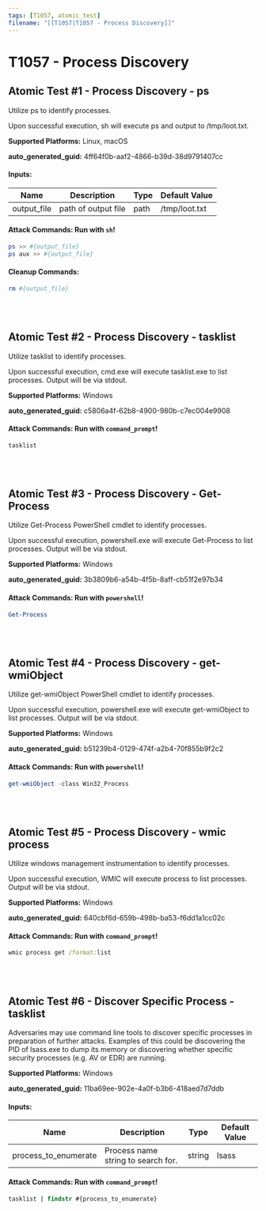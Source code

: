 ```yaml
---
tags: [T1057, atomic_test]
filename: "[[T1057|T1057 - Process Discovery]]"
---
```

# T1057 - Process Discovery

## Atomic Test #1 - Process Discovery - ps
Utilize ps to identify processes.

Upon successful execution, sh will execute ps and output to /tmp/loot.txt.

**Supported Platforms:** Linux, macOS


**auto_generated_guid:** 4ff64f0b-aaf2-4866-b39d-38d9791407cc





#### Inputs:
| Name | Description | Type | Default Value |
|------|-------------|------|---------------|
| output_file | path of output file | path | /tmp/loot.txt|


#### Attack Commands: Run with `sh`! 


```sh
ps >> #{output_file}
ps aux >> #{output_file}
```

#### Cleanup Commands:
```sh
rm #{output_file}
```





<br/>
<br/>

## Atomic Test #2 - Process Discovery - tasklist
Utilize tasklist to identify processes.

Upon successful execution, cmd.exe will execute tasklist.exe to list processes. Output will be via stdout.

**Supported Platforms:** Windows


**auto_generated_guid:** c5806a4f-62b8-4900-980b-c7ec004e9908






#### Attack Commands: Run with `command_prompt`! 


```cmd
tasklist
```






<br/>
<br/>

## Atomic Test #3 - Process Discovery - Get-Process
Utilize Get-Process PowerShell cmdlet to identify processes.

Upon successful execution, powershell.exe will execute Get-Process to list processes. Output will be via stdout.

**Supported Platforms:** Windows


**auto_generated_guid:** 3b3809b6-a54b-4f5b-8aff-cb51f2e97b34






#### Attack Commands: Run with `powershell`! 


```powershell
Get-Process
```






<br/>
<br/>

## Atomic Test #4 - Process Discovery - get-wmiObject
Utilize get-wmiObject PowerShell cmdlet to identify processes.

Upon successful execution, powershell.exe will execute get-wmiObject to list processes. Output will be via stdout.

**Supported Platforms:** Windows


**auto_generated_guid:** b51239b4-0129-474f-a2b4-70f855b9f2c2






#### Attack Commands: Run with `powershell`! 


```powershell
get-wmiObject -class Win32_Process
```






<br/>
<br/>

## Atomic Test #5 - Process Discovery - wmic process
Utilize windows management instrumentation to identify processes.

Upon successful execution, WMIC will execute process to list processes. Output will be via stdout.

**Supported Platforms:** Windows


**auto_generated_guid:** 640cbf6d-659b-498b-ba53-f6dd1a1cc02c






#### Attack Commands: Run with `command_prompt`! 


```cmd
wmic process get /format:list
```






<br/>
<br/>

## Atomic Test #6 - Discover Specific Process - tasklist
Adversaries may use command line tools to discover specific processes in preparation of further attacks. 
Examples of this could be discovering the PID of lsass.exe to dump its memory or discovering whether specific security processes (e.g. AV or EDR) are running.

**Supported Platforms:** Windows


**auto_generated_guid:** 11ba69ee-902e-4a0f-b3b6-418aed7d7ddb





#### Inputs:
| Name | Description | Type | Default Value |
|------|-------------|------|---------------|
| process_to_enumerate | Process name string to search for. | string | lsass|


#### Attack Commands: Run with `command_prompt`! 


```cmd
tasklist | findstr #{process_to_enumerate}
```






<br/>
